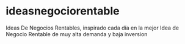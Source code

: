 # ideasnegociorentable
Ideas De Negocios Rentables, inspirado cada día en la mejor Idea de Negocio Rentable de muy alta demanda y baja inversion
